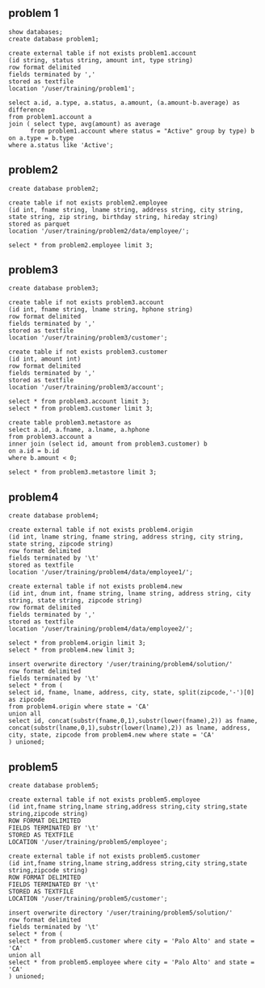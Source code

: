 ## problem 1
<pre><code>show databases;
create database problem1;

create external table if not exists problem1.account
(id string, status string, amount int, type string)
row format delimited
fields terminated by ','
stored as textfile
location '/user/training/problem1';

select a.id, a.type, a.status, a.amount, (a.amount-b.average) as difference
from problem1.account a
join ( select type, avg(amount) as average 
      from problem1.account where status = "Active" group by type) b
on a.type = b.type
where a.status like 'Active';</pre></code>



## problem2
<pre><code>create database problem2;

create table if not exists problem2.employee
(id int, fname string, lname string, address string, city string, state string, zip string, birthday string, hireday string)
stored as parquet
location '/user/training/problem2/data/employee/';

select * from problem2.employee limit 3;</pre></code>

## problem3 
<pre><code>create database problem3;

create table if not exists problem3.account
(id int, fname string, lname string, hphone string)
row format delimited
fields terminated by ','
stored as textfile
location '/user/training/problem3/customer';

create table if not exists problem3.customer
(id int, amount int)
row format delimited
fields terminated by ','
stored as textfile
location '/user/training/problem3/account';

select * from problem3.account limit 3;
select * from problem3.customer limit 3;

create table problem3.metastore as
select a.id, a.fname, a.lname, a.hphone 
from problem3.account a
inner join (select id, amount from problem3.customer) b
on a.id = b.id
where b.amount < 0;

select * from problem3.metastore limit 3;</pre></code>

## problem4 
<pre><code>create database problem4;

create external table if not exists problem4.origin
(id int, lname string, fname string, address string, city string, state string, zipcode string)
row format delimited
fields terminated by '\t'
stored as textfile
location '/user/training/problem4/data/employee1/';

create external table if not exists problem4.new
(id int, dnum int, fname string, lname string, address string, city string, state string, zipcode string)
row format delimited
fields terminated by ','
stored as textfile
location '/user/training/problem4/data/employee2/';

select * from problem4.origin limit 3;
select * from problem4.new limit 3;

insert overwrite directory '/user/training/problem4/solution/'
row format delimited
fields terminated by '\t'
select * from (
select id, fname, lname, address, city, state, split(zipcode,'-')[0] as zipcode
from problem4.origin where state = 'CA'
union all
select id, concat(substr(fname,0,1),substr(lower(fname),2)) as fname, concat(substr(lname,0,1),substr(lower(lname),2)) as lname, address, city, state, zipcode from problem4.new where state = 'CA'
) unioned;</pre></code>

## problem5 
<pre><code>create database problem5;

create external table if not exists problem5.employee
(id int,fname string,lname string,address string,city string,state string,zipcode string)
ROW FORMAT DELIMITED
FIELDS TERMINATED BY '\t'
STORED AS TEXTFILE
LOCATION '/user/training/problem5/employee';

create external table if not exists problem5.customer
(id int,fname string,lname string,address string,city string,state string,zipcode string)
ROW FORMAT DELIMITED
FIELDS TERMINATED BY '\t'
STORED AS TEXTFILE
LOCATION '/user/training/problem5/customer';

insert overwrite directory '/user/training/problem5/solution/'
row format delimited
fields terminated by '\t'
select * from (
select * from problem5.customer where city = 'Palo Alto' and state = 'CA'
union all
select * from problem5.employee where city = 'Palo Alto' and state = 'CA'
) unioned;</pre></code>


